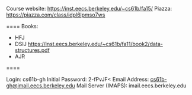 Course website: https://inst.eecs.berkeley.edu/~cs61b/fa15/
Piazza: https://piazza.com/class/idpl6lpmso7ws

====
Books:
* HFJ
* DSIJ https://inst.eecs.berkeley.edu/~cs61b/fa11/book2/data-structures.pdf
* AJR 

====


Login:  cs61b-gh
Initial Password:   2-fPvJF<
Email Address:  cs61b-gh@imail.eecs.berkeley.edu
Mail Server (IMAPS):    imail.eecs.berkeley.edu
